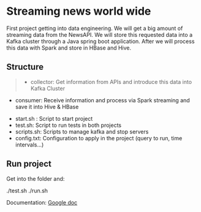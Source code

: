 # Streaming news world wide


First project getting into data engineering. We will get a big amount of streaming data from the NewsAPI. We will store this requested data into a Kafka cluster through a Java spring boot application. After we will process this data with Spark and store in HBase and Hive.

## Structure

> + collector: Get information from APIs and introduce this data into Kafka Cluster  
+ consumer: Receive information and process via Spark streaming and save it into Hive & HBase  
- start.sh : Script to start project  
- test.sh: Script to run tests in both projects  
- scripts.sh: Scripts to manage kafka and stop servers  
- config.txt: Configuration to apply in the project (query to run, time intervals...)  
  
## Run project

Get into the folder and:

./test.sh
./run.sh


Documentation: [Google doc](https://docs.google.com/document/d/1nfjselzvqzASptw_VASdLWIO7K77BOrIVmp49HHik2g/edit?usp=sharing)
